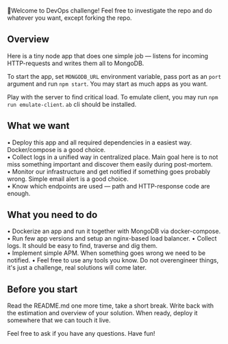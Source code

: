 🎉Welcome to DevOps challenge! Feel free to investigate the repo and do whatever you want, except forking the repo.

## Overview
Here is a tiny node app that does one simple job — listens for incoming HTTP-requests and writes them all to MongoDB.

To start the app, set `MONGODB_URL` environment variable, pass port as an `port` argument and run `npm start`. You may start as much apps as you want.

Play with the server to find critical load. To emulate client, you may run `npm run emulate-client`. `ab` cli should be installed.

## What we want
• Deploy this app and all required dependencies in a easiest way. Docker/compose is a good choice.  
• Collect logs in a unified way in centralized place. Main goal here is to not miss something important and discover them easily during post-mortem.  
• Monitor our infrastructure and get notified if something goes probably wrong. Simple email alert is a good choice.  
• Know which endpoints are used — path and HTTP-response code are enough. 

## What you need to do
• Dockerize an app and run it together with MongoDB via docker-compose.
• Run few app versions and setup an nginx-based load balancer.
• Collect logs. It should be easy to find, traverse and dig them.  
• Implement simple APM. When something goes wrong we need to be notified.
• Feel free to use any tools you know. Do not overengineer things, it's just a challenge, real solutions will come later.  

## Before you start
Read the README.md one more time, take a short break. Write back with the estimation and overview of your solution. When ready, deploy it somewhere that we can touch it live.

Feel free to ask if you have any questions. Have fun!




